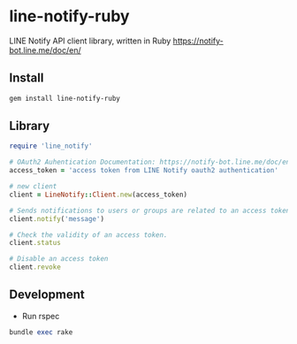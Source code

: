 # line-notify-ruby

LINE Notify API client library, written in Ruby https://notify-bot.line.me/doc/en/

## Install

```bash
gem install line-notify-ruby
```

## Library

```ruby
require 'line_notify'

# OAuth2 Auhentication Documentation: https://notify-bot.line.me/doc/en/
access_token = 'access token from LINE Notify oauth2 authentication'

# new client
client = LineNotify::Client.new(access_token)

# Sends notifications to users or groups are related to an access token.
client.notify('message')

# Check the validity of an access token.
client.status

# Disable an access token
client.revoke
```

## Development

* Run rspec

```ruby
bundle exec rake
```
